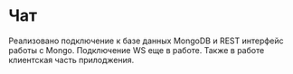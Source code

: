 # Чат

Реализовано подключение к базе данных MongoDB и REST интерфейс работы с Mongo.
Подключение WS еще в работе. Также в работе клиентская часть прилоджения.
